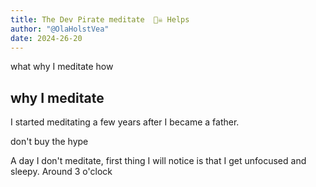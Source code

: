 ```yaml
---
title: The Dev Pirate meditate  🏴‍☠️ Helps
author: "@OlaHolstVea"
date: 2024-26-20
---
```


what
why I meditate
how

## why I meditate

I started meditating a few years after I became a father.

don't buy the hype

A day I don't meditate, first thing I will notice is that I get unfocused and sleepy. Around 3 o'clock
